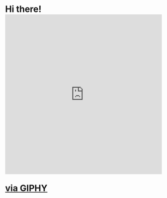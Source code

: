 # Hi there! <div style="width:100%;height:0;padding-bottom:102%;position:relative;"><iframe src="https://giphy.com/embed/8xjAi0KbIolejzPWRT" width="100%" height="100%" style="position:absolute" frameBorder="0" class="giphy-embed" allowFullScreen></iframe></div><p><a href="https://giphy.com/stickers/call-ring-callme-8xjAi0KbIolejzPWRT">via GIPHY</a></p>
